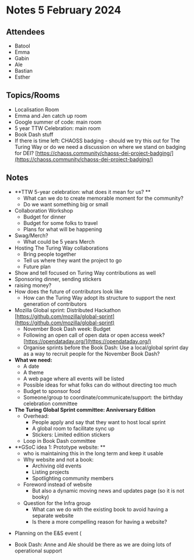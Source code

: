 # Notes 5 February 2024

## Attendees

* Batool
* Emma
* Gabin
* Ale
* Bastian
* Esther

## Topics/Rooms

* Localisation Room
* Emma and Jen catch up room
* Google summer of code: main room
* 5 year TTW Celebration: main room
* Book Dash stuff
* If there is time left: CHAOSS badging - should we try this out for The Turing Way or do we need a discussion on where we stand on badging for DEI? [https://chaoss.community/chaoss-dei-project-badging/](https://chaoss.community/chaoss-dei-project-badging/)

## Notes

* **TTW 5-year celebration: what does it mean for us? **
    * What can we do to create memorable moment for the community?
    * Do we want something big or small
* Collaboration Workshop
    * Budget for dinner
    * Budget for some folks to travel
    * Plans for what will be happening
* Swag/Merch?
    * What could be 5 years Merch
* Hosting The Turing Way collaborations
    * Bring people together
    * Tell us where they want the project to go
    * Future plan
* Show and tell focused on Turing Way contributions as well
* Sponsoring dinner, sending stickers
* raising money?
* How does the future of contributors look like
    * How can the Turing Way adopt its structure to support the next generation of contributors
* Mozilla Global sprint: Distributed Hackathon [https://github.com/mozilla/global-sprint](https://github.com/mozilla/global-sprint)
    * November Book Dash week: Budget
    * Following an open call of open data or open access week? [https://opendataday.org/](https://opendataday.org/)
    * Organise sprints before the Book Dash: Use a local/global sprint day as a way to recruit people for the November Book Dash?
* **What we need:**
    * A date
    * A theme
    * A web page where all events will be listed
    * Possible ideas for what folks can do without directing too much
    * Budget to sponsor food
    * Someone/group to coordinate/communicate/support: the birthday celebration committee
* **The Turing Global Sprint committee: Anniversary Edition**
    * Overhead: 
        * People apply and say that they want to host local sprint
        * A global room to facilitate sync up
        * Stickers: Limited edition stickers
    * Loop in Book Dash committee
* **GSoC idea 1: Prototype website: **
    * who is maintaining this in the long term and keep it usable
    * Why website and not a book:
        * Archiving old events 
        * Listing projects
        * Spotlighting community members
    * Foreword instead of website
        * But also a dynamic moving news and updates page (so it is not booky)
    * Question for the Infra group
        * What can we do with the existing book to avoid having a separate website
        * Is there a more compelling reason for having a website?
- Planning on the E\&S event (

* Book Dash: Anne and Ale should be there as we are doing lots of operational support